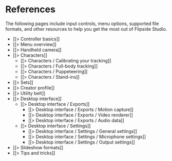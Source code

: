 # References

The following pages include input controls, menu options, supported file formats, and other resources to help you get the most out of Flipside Studio.

* [[> Controller basics]]
* [[> Menu overview]]
* [[> Handheld camera]]
* [[> Characters]]
    * [[> Characters / Calibrating your tracking]]
    * [[> Characters / Full-body tracking]]
    * [[> Characters / Puppeteering]]
    * [[> Characters / Stand-ins]]
* [[> Sets]]
* [[> Creator profile]]
* [[> Utility belt]]
* [[> Desktop interface]]
  * [[> Desktop interface / Exports]]
      * [[> Desktop interface / Exports / Motion capture]]
      * [[> Desktop interface / Exports / Video renderer]]
      * [[> Desktop interface / Exports / Audio data]]
  * [[> Desktop interface / Settings]]
      * [[> Desktop interface / Settings / General settings]]
      * [[> Desktop interface / Settings / Microphone settings]]
      * [[> Desktop interface / Settings / Output settings]]
* [[> Slideshow formats]]
* [[> Tips and tricks]]
